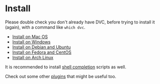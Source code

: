 # Install

Please double check you don't already have DVC, before trying to install it
(again), with a command like `which dvc`.

- [Install on Mac OS](/doc/user-guide/install/mac)
- [Install on Windows](/doc/user-guide/install/win)
- [Install on Debian and Ubuntu](/doc/user-guide/install/deb)
- [Install on Fedora and CentOS](/doc/user-guide/install/rpm)
- [Install on Arch Linux](/doc/user-guide/install/arch)

It is recommended to install
[shell completion](/doc/user-guide/install/completion) scripts as well.

Check out some other [plugins](/doc/user-guide/install/plugins) that might be
useful too.
